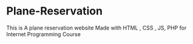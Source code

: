 # Plane-Reservation
This is A plane reservation website Made with HTML , CSS ,  JS, PHP for Internet Programming Course
